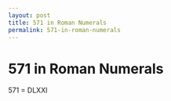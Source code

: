 ```yaml
---
layout: post
title: 571 in Roman Numerals
permalink: 571-in-roman-numerals
---
```


# 571 in Roman Numerals

571 = DLXXI
